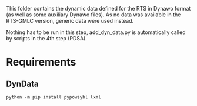 This folder contains the dynamic data defined for the RTS in Dynawo format (as well as some auxiliary Dynawo files). As no data was available in the RTS-GMLC version, generic data were used instead.

Nothing has to be run in this step, add_dyn_data.py is automatically called by scripts in the 4th step (PDSA).

# Requirements

## DynData

```
python -m pip install pypowsybl lxml
```
